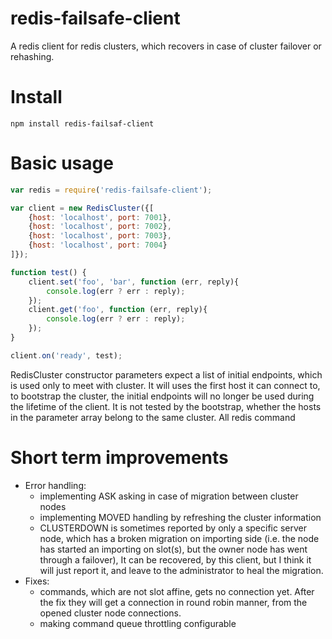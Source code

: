 # redis-failsafe-client
A redis client for redis clusters, which recovers in case of cluster failover or rehashing.


# Install

```
npm install redis-failsaf-client
```

# Basic usage

```javascript
var redis = require('redis-failsafe-client');

var client = new RedisCluster({[
    {host: 'localhost', port: 7001},
    {host: 'localhost', port: 7002},
    {host: 'localhost', port: 7003},
    {host: 'localhost', port: 7004}
]});

function test() {
    client.set('foo', 'bar', function (err, reply){
        console.log(err ? err : reply);
    });
    client.get('foo', function (err, reply){
        console.log(err ? err : reply);
    });
}

client.on('ready', test);
```

RedisCluster constructor parameters expect a list of initial endpoints, which is used only to meet with cluster. It will uses the first host
it can connect to, to bootstrap the cluster, the initial endpoints will no longer be used during the lifetime of the client. It is not tested
by the bootstrap, whether the hosts in the parameter array belong to the same cluster. All redis command

# Short term improvements

* Error handling:
  * implementing ASK asking in case of migration between cluster nodes
  * implementing MOVED handling by refreshing the cluster information
  * CLUSTERDOWN is sometimes reported by only a specific server node, which has a broken migration on importing side (i.e. the node has started an importing on slot(s), but
the owner node has went through a failover), It can be recovered, by
this client, but I think it will just report it, and leave to the administrator to heal the migration.
* Fixes:
  * commands, which are not slot affine, gets no connection yet. After the fix they will get a connection in round robin manner, from the opened cluster node
connections.
  * making command queue throttling configurable